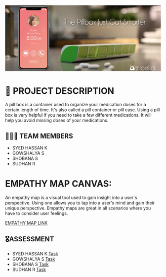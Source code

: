 <h1 align="fill" >
 <img src="coverimg.png" />
</h1>

# 📒 PROJECT DESCRIPTION

A pill box is a container used to organize your medication doses for a certain length of time. It's also called a pill container or pill case. Using a pill box is very helpful if you need to take a few different medications. It will help you avoid missing doses of your medications.

## 🧑🏻‍🦰 TEAM MEMBERS
- SYED HASSAN K
- GOWSHALYA S
- SHOBANA S
- SUDHAN R

# EMPATHY MAP CANVAS:

An empathy map is a visual tool used to gain insight into a user's perspective. Using one allows you to tap into a user's mind and gain their unique perspective. Empathy maps are great in all scenarios where you have to consider user feelings.


[EMPATHY MAP LINK ](https://github.com/IBM-EPBL/IBM-Project-3634-1658585233/blob/main/Ideation%20Phase/2%20Empathy%20Map%20Canvas/Empathy%20%20Map.pdf)

## 🎖️ASSESSMENT 

- SYED HASSAN K    [Task](https://github.com/IBM-EPBL/IBM-Project-3634-1658585233/tree/main/Assignment/1%20Syed%20Hassan%20K)
- GOWSHALYA S      [Task](https://github.com/IBM-EPBL/IBM-Project-3634-1658585233/tree/main/Assignment/2%20Gowshalya%20S)
- SHOBANA S        [Task](https://github.com/IBM-EPBL/IBM-Project-3634-1658585233/tree/main/Assignment/2%20Gowshalya%20S)
- SUDHAN R         [Task](https://github.com/IBM-EPBL/IBM-Project-3634-1658585233/tree/main/Assignment/4%20Sudhan%20R)




